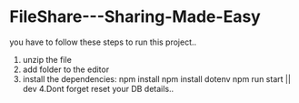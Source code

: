 # FileShare---Sharing-Made-Easy

you have to follow these steps to run this project..
1. unzip the file
2. add folder to the editor
3. install the  dependencies:
                            npm install
                            npm install dotenv
                            npm run start || dev
4.Dont forget reset your DB details..
